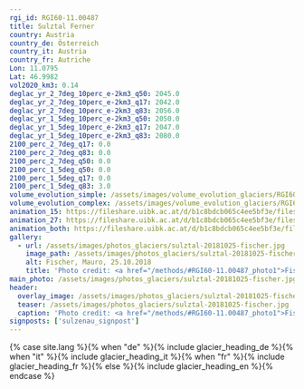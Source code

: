 ```yaml
---
rgi_id: RGI60-11.00487
title: Sulztal Ferner
country: Austria
country_de: Österreich
country_it: Austria
country_fr: Autriche
Lon: 11.0795
Lat: 46.9982
vol2020_km3: 0.14
deglac_yr_2_7deg_10perc_e-2km3_q50: 2045.0
deglac_yr_2_7deg_10perc_e-2km3_q17: 2042.0
deglac_yr_2_7deg_10perc_e-2km3_q83: 2056.0
deglac_yr_1_5deg_10perc_e-2km3_q50: 2050.0
deglac_yr_1_5deg_10perc_e-2km3_q17: 2047.0
deglac_yr_1_5deg_10perc_e-2km3_q83: 2080.0
2100_perc_2_7deg_q17: 0.0
2100_perc_2_7deg_q83: 0.0
2100_perc_2_7deg_q50: 0.0
2100_perc_1_5deg_q50: 0.0
2100_perc_1_5deg_q17: 0.0
2100_perc_1_5deg_q83: 3.0
volume_evolution_simple: /assets/images/volume_evolution_glaciers/RGI60-11.00487_simple_en.png
volume_evolution_complex: /assets/images/volume_evolution_glaciers/RGI60-11.00487_complex_en.png
animation_15: https://fileshare.uibk.ac.at/d/b1c8bdcb065c4ee5bf3e/files/?p=%2FRGI60-11.00487_%2B1.5%C2%B0C.mp4&dl=1
animation_27: https://fileshare.uibk.ac.at/d/b1c8bdcb065c4ee5bf3e/files/?p=%2FRGI60-11.00487_%2B2.7%C2%B0C.mp4&dl=1
animation_both: https://fileshare.uibk.ac.at/d/b1c8bdcb065c4ee5bf3e/files/?p=%2FRGI60-11.00487_both.mp4&dl=1
gallery:
  - url: /assets/images/photos_glaciers/sulztal-20181025-fischer.jpg
    image_path: /assets/images/photos_glaciers/sulztal-20181025-fischer.jpg
    alt: Fischer, Mauro, 25.10.2018
    title: 'Photo credit: <a href="/methods/#RGI60-11.00487_photo1">Fischer, Mauro, 25.10.2018</a>'
main_photo: /assets/images/photos_glaciers/sulztal-20181025-fischer.jpg
header:
  overlay_image: /assets/images/photos_glaciers/sulztal-20181025-fischer.jpg
  teaser: /assets/images/photos_glaciers/sulztal-20181025-fischer.jpg
  caption: 'Photo credit: <a href="/methods/#RGI60-11.00487_photo1">Fischer, Mauro, 25.10.2018</a>'
signposts: ['sulzenau_signpost']
---
```

{% case site.lang %}{% when "de" %}{% include glacier_heading_de %}{% when "it" %}{% include glacier_heading_it %}{% when "fr" %}{% include glacier_heading_fr %}{% else %}{% include glacier_heading_en %}{% endcase %}